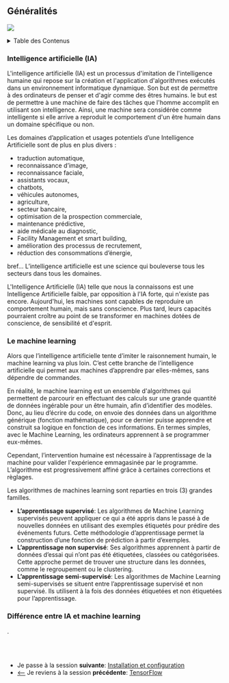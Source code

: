 ## Généralités
![](https://img.shields.io/badge/lastest-2023--03--03-success)

<details>
    <summary>Table des Contenus</summary>
    <ul>
        <li><a href="#intelligence-artificielle-ia">Intelligence artificielle (IA)</a> </li>
        <li><a href="#le-machine-learning">Le machine learning</a> </li>
        <li><a href="#différence-entre-ia-et-machine-learning">Différence entre IA et machine learning</a> </li>
    </ul>

</details>

### Intelligence artificielle (IA)
L'intelligence artificielle (IA) est un processus d'imitation de l'intelligence humaine qui repose sur la création et l'application d'algorithmes exécutés dans un environnement informatique dynamique. Son but est de permettre à des ordinateurs de penser et d'agir comme des êtres humains. le but est de permettre à une machine de faire des tâches que l'homme accomplit en utilisant son intelligence. Ainsi, une machine
sera considérée comme intelligente si elle arrive a reproduit le comportement d'un être humain dans
un domaine spécifique ou non. <br/>

Les domaines d’application et usages potentiels d’une Intelligence Artificielle sont de plus en plus divers :
- traduction automatique,
- reconnaissance d’image,
- reconnaissance faciale,
- assistants vocaux,
- chatbots,
- véhicules autonomes,
- agriculture, 
- secteur bancaire, 
- optimisation de la prospection commerciale,
- maintenance prédictive,
- aide médicale au diagnostic,
- Facility Management et smart building,
- amélioration des processus de recrutement,
- réduction des consommations d’énergie,

bref... L’intelligence artificielle est une science qui bouleverse tous les secteurs dans tous les domaines. <br/>

L'Intelligence Artificielle (IA) telle que nous la connaissons est une Intelligence Artificielle faible, par opposition à l'IA forte, qui n'existe pas encore. Aujourd'hui, les machines sont capables de reproduire un comportement humain, mais sans conscience. Plus tard, leurs capacités pourraient croître au point de se transformer en machines dotées de conscience, de sensibilité et d'esprit.

### Le machine learning
Alors que l’intelligence artificielle tente d’imiter le raisonnement humain, le machine learning va plus loin. C’est cette branche de l’intelligence artificielle qui permet aux machines d’apprendre par elles-mêmes, sans dépendre de commandes. <br/>

En réalité, le machine learning est un ensemble d'algorithmes qui permettent de parcourir en effectuant des calculs sur une grande quantité de données ingérable pour un être humain, afin d’identifier des modèles. Donc, au lieu d’écrire du code, on envoie des données dans un algorithme générique (fonction mathématique), pour ce dernier puisse apprendre et construit sa logique en fonction de ces informations. En termes simples, avec le Machine Learning, les ordinateurs apprennent à se programmer eux-mêmes.<br/>

Cependant, l’intervention humaine est nécessaire à l’apprentissage de la machine pour valider l'expérience emmagasinée par le programme. L’algorithme est progressivement affiné grâce à certaines corrections et règlages.

Les algorithmes de machines learning sont reparties en trois (3) grandes familles.
- **L’apprentissage supervisé**: Les algorithmes de Machine Learning supervisés peuvent appliquer ce qui a été appris dans le passé à de nouvelles données en utilisant des exemples étiquetés pour prédire des événements futurs. Cette méthodologie d’apprentissage permet la construction d’une fonction de prédiction à partir d’exemples.
- **L’apprentissage non supervisé**: Ses algorithmes apprennent à partir de données d’essai qui n’ont pas été étiquetées, classées ou catégorisées. Cette approche permet de trouver une structure dans les données, comme le regroupement ou le clustering.
- **L’apprentissage semi-supervisé**: Les algorithmes de Machine Learning semi-supervisés se situent entre l’apprentissage supervisé et non supervisé. Ils utilisent à la fois des données étiquetées et non étiquetées pour l’apprentissage.

### Différence entre IA et machine learning
.


<br/>
<br/>


- Je passe à la session **suivante**: [Installation et configuration](../installation/README.md)
- [<--](../README.md) Je reviens à la session **précédente**: [TensorFlow](../README.md)


<!--
<div style="width: 100%; display: flex; justify-content: center;  column-gap: 20px;">
    <div style="border: 1px solid; padding: 1em;"><a href="../README.md"><< TensorFlow</a></div>
    <div style="border: 1px solid; padding: 1em;"><a href="../installation/README.md">Algorithmes d'apprentissage fondamentaux >></a></div>

</div>
-->
